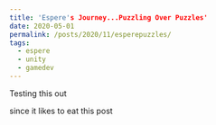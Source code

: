 ```yaml
---
title: 'Espere's Journey...Puzzling Over Puzzles'
date: 2020-05-01
permalink: /posts/2020/11/esperepuzzles/
tags:
  - espere
  - unity
  - gamedev
---
```


Testing this out

since it likes to eat this post